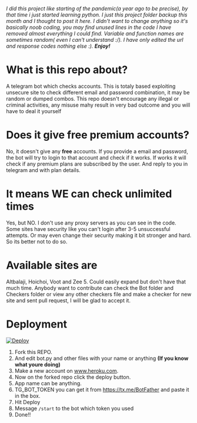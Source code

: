 _I did this project like starting of the pandemic(a year ago to be precise), by that time i just started learning python. I just this project folder backup this month and I thought to post it here. I didn't want to change anything so it's basically noob coding, you may find unused lines in the code I have removed almost everything I could find. Variable and function names are sometimes random( even I can't understand :/). I have only edited the url and response codes nothing else :). **Enjoy!**_


# What is this repo about?
A telegram bot which checks accounts. This is totaly based exploiting unsecure site to check different email and password combination, it may be random or dumped combos. This repo doesn't encourage any illegal or criminal activities, any misuse mahy result in very bad outcome and you will have to deal it yourself
# Does it give free premium accounts?
No, it doesn't give any **free** accounts. If you provide a email and password, the bot will try to login to that account and check if it works. If works it will check 
if any premium plans are subscribed by the user. And reply to you in telegram and with plan details.

# It means WE can check unlimited times
Yes, but NO. I don't use any proxy servers as you can see in the code. Some sites have security like you can't login after 3-5 unsuccessful attempts. Or may even change their security making it bit stronger and hard. So its better not to do so.

# Available sites are
Altbalaji, Hoichoi, Voot and Zee 5. Could easily expand but don't have that much time. Anybody want to contribute can check the Bot folder and Checkers folder or view any other checkers file and make a checker for new site and sent pull request, I will be glad to accept it.

# Deployment


[![Deploy](https://www.herokucdn.com/deploy/button.svg)](https://heroku.com/deploy)

1. Fork this REPO.
2. And edit bot.py and other files with your name or anything **(If you know what youre doing)**
3. Make a new account on www.heroku.com.
4. Now on the forked repo click the deploy button.
5. App name can be anything.
6. TG_BOT_TOKEN you can get it from https://tx.me/BotFather and paste it in the box.
7. Hit Deploy
8. Message `/start` to the bot which token you used
9. Done!!
